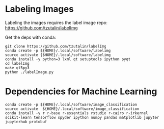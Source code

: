 # Labeling Images

Labeling the images requires the label image repo: https://github.com/tzutalin/labelImg

Get the deps with conda:

```
git clone https://github.com/tzutalin/labelImg
conda create -p ${HOME}/.local/software/labelimg
source activate {$HOME}/.local/software/labelimg
conda install -y python=3 lxml qt setuptools ipython pyqt
cd labelImg
make qt5py3
python ./labelImage.py
```

# Dependencies for Machine Learning

```
conda create -p ${HOME}/.local/software/image_classification
source activate  ${HOME}/.local/software/image_classification
conda install -y r r-base r-essentials rstudio r-cairo r-irkernel scikit-learn tensorflow spyder ipython numpy pandas matplotlib jupyter jupyterhub protobuf
```
